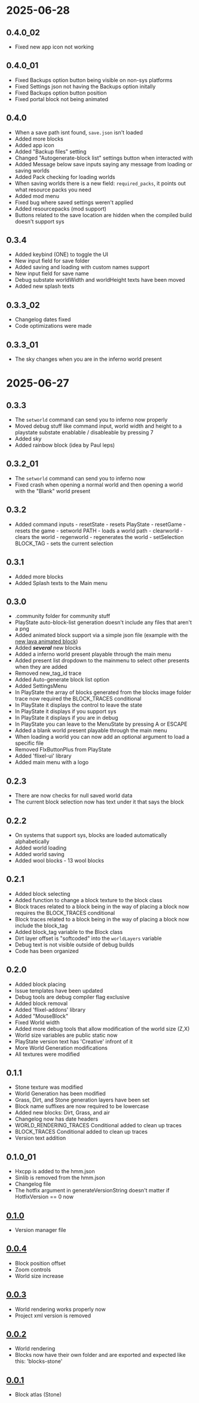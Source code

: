 # 2025-06-28
## 0.4.0_02
- Fixed new app icon not working

## 0.4.0_01
- Fixed Backups option button being visible on non-sys platforms
- Fixed Settings json not having the Backups option initally
- Fixed Backups option button position
- Fixed portal block not being animated

## 0.4.0
- When a save path isnt found, `save.json` isn't loaded
- Added more blocks
- Added app icon
- Added "Backup files" setting
- Changed "Autogenerate-block list" settings button when interacted with
- Added Message below save inputs saying any message from loading or saving worlds
- Added Pack checking for loading worlds
- When saving worlds there is a new field: `required_packs`, it points out what resource packs you need
- Added mod menu
- Fixed bug where saved settings weren't applied
- Added resourcepacks (mod support)
- Buttons related to the save location are hidden when the compiled build doesn't support sys

## 0.3.4
- Added keybind (ONE) to toggle the UI
- New input field for save folder
- Added saving and loading with custom names support
- New input field for save name
- Debug substate worldWidth and worldHeight texts have been moved
- Added new splash texts

## 0.3.3_02
- Changelog dates fixed
- Code optimizations were made

## 0.3.3_01
- The sky changes when you are in the inferno world present

# 2025-06-27
## 0.3.3
- The `setworld` command can send you to inferno now properly
- Moved debug stuff like command input, world width and height to a playstate substate enablable / disableable by pressing 7
- Added sky
- Added rainbow block (idea by Paul leps)

## 0.3.2_01
- The `setworld` command can send you to inferno now
- Fixed crash when opening a normal world and then opening a world with the "Blank" world present

## 0.3.2
- Added command inputs
        - resetState - resets PlayState
        - resetGame - resets the game
        - setworld PATH - loads a world path
        - clearworld - clears the world
        - regenworld - regenerates the world
        - setSelection BLOCK_TAG - sets the current selection

## 0.3.1
- Added more blocks
- Added Splash texts to the Main menu

## 0.3.0
- .community folder for community stuff
- PlayState auto-block-list generation doesn't include any files that aren't a png
- Added animated block support via a simple json file (example with the [new lava animated block](./assets/images/blocks/blocks-lava.json))
- Added ***several*** new blocks
- Added a inferno world present playable through the main menu
- Added present list dropdown to the mainmenu to select other presents when they are added
- Removed new_tag_id trace
- Added Auto-generate block list option
- Added SettingsMenu
- In PlayState the array of blocks generated from the blocks image folder trace now required the BLOCK_TRACES conditional
- In PlayState it displays the control to leave the state
- In PlayState it displays if you support sys
- In PlayState it displays if you are in debug
- In PlayState you can leave to the MenuState by pressing A or ESCAPE
- Added a blank world present playable through the main menu
- When loading a world you can now add an optional argument to load a specific file
- Removed FlxButtonPlus from PlayState
- Added 'flixel-ui' library
- Added main menu with a logo

## 0.2.3
- There are now checks for null saved world data
- The current block selection now has text under it that says the block

## 0.2.2
- On systems that support sys, blocks are loaded automatically alphabetically
- Added world loading
- Added world saving
- Added wool blocks
        - 13 wool blocks

## 0.2.1
- Added block selecting
- Added function to change a block texture to the block class
- Block traces related to a block being in the way of placing a block now requires the BLOCK_TRACES conditional
- Block traces related to a block being in the way of placing a block now include the block_tag
- Added block_tag variable to the Block class
- Dirt layer offset is "softcoded" into the `worldLayers` variable
- Debug text is not visible outside of debug builds
- Code has been organized

## 0.2.0
- Added block placing
- Issue templates have been updated
- Debug tools are debug compiler flag exclusive
- Added block removal
- Added 'flixel-addons' library
- Added "MouseBlock"
- Fixed World width
- Added more debug tools that allow modification of the world size (Z,X)
- World size variables are public static now
- PlayState version text has 'Creative' infront of it
- More World Generation modifications
- All textures were modified

## 0.1.1
- Stone texture was modified
- World Generation has been modified
- Grass, Dirt, and Stone generation layers have been set
- Block name suffixes are now required to be lowercase
- Added new blocks: Dirt, Grass, and air
- Changelog now has date headers
- WORLD_RENDERING_TRACES Conditional added to clean up traces
- BLOCK_TRACES Conditional added to clean up traces
- Version text addition

## 0.1.0_01
- Hxcpp is added to the hmm.json
- Sinlib is removed from the hmm.json
- Changelog file
- The hotfix argument in generateVersionString doesn't matter if HotfixVersion == 0 now

## [0.1.0](https://github.com/sphis-sinco/Creative/commit/59bc5f211117836021d794b12ec171f1f14c8348)
- Version manager file

## [0.0.4](https://github.com/sphis-sinco/Creative/commit/ea0623303931fcdb604daac099482c80b9df1e04)
- Block position offset
- Zoom controls
- World size increase

## [0.0.3](https://github.com/sphis-sinco/Creative/commit/ee425451404a3dc38ad2b6a840136defb737f717)
- World rendering works properly now
- Project xml version is removed

## [0.0.2](https://github.com/sphis-sinco/Creative/commit/1cfd2c0c6cb55c089abac994db44bed085e92254)
- World rendering
- Blocks now have their own folder and are exported and expected like this: 'blocks-stone'

## [0.0.1](https://github.com/sphis-sinco/Creative/commit/06a7fb2f5b1a7ffa01460ddbce93d5f45f488ab8)
- Block atlas (Stone)
